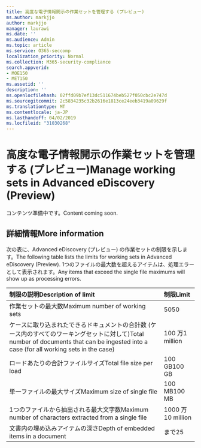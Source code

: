 ```yaml
---
title: 高度な電子情報開示の作業セットを管理する (プレビュー)
ms.author: markjjo
author: markjjo
manager: laurawi
ms.date: ''
ms.audience: Admin
ms.topic: article
ms.service: O365-seccomp
localization_priority: Normal
ms.collection: M365-security-compliance
search.appverid:
- MOE150
- MET150
ms.assetid: ''
description: ''
ms.openlocfilehash: 02ffd09b7ef13dc511674beb527f050cbc2e747d
ms.sourcegitcommit: 2c5834235c32b2616e1813ce24eeb3419a09629f
ms.translationtype: MT
ms.contentlocale: ja-JP
ms.lasthandoff: 04/02/2019
ms.locfileid: "31030268"
---
```

# <a name="manage-working-sets-in-advanced-ediscovery-preview"></a><span data-ttu-id="8b4c5-102">高度な電子情報開示の作業セットを管理する (プレビュー)</span><span class="sxs-lookup"><span data-stu-id="8b4c5-102">Manage working sets in Advanced eDiscovery (Preview)</span></span>  

<span data-ttu-id="8b4c5-103">コンテンツ準備中です。</span><span class="sxs-lookup"><span data-stu-id="8b4c5-103">Content coming soon.</span></span>

## <a name="more-information"></a><span data-ttu-id="8b4c5-104">詳細情報</span><span class="sxs-lookup"><span data-stu-id="8b4c5-104">More information</span></span>

<span data-ttu-id="8b4c5-105">次の表に、Advanced eDiscovery (プレビュー) の作業セットの制限を示します。</span><span class="sxs-lookup"><span data-stu-id="8b4c5-105">The following table lists the limits for working sets in Advanced eDiscovery (Preview).</span></span>  <span data-ttu-id="8b4c5-106">1つのファイルの最大数を超えるアイテムは、処理エラーとして表示されます。</span><span class="sxs-lookup"><span data-stu-id="8b4c5-106">Any items that exceed the single file maximums will show up as processing errors.</span></span>
    
  |<span data-ttu-id="8b4c5-107">**制限の説明**</span><span class="sxs-lookup"><span data-stu-id="8b4c5-107">**Description of limit**</span></span>|<span data-ttu-id="8b4c5-108">**制限**</span><span class="sxs-lookup"><span data-stu-id="8b4c5-108">**Limit**</span></span>|
  |:-----|:-----|
  |<span data-ttu-id="8b4c5-109">作業セットの最大数</span><span class="sxs-lookup"><span data-stu-id="8b4c5-109">Maximum number of working sets</span></span>  <br/> |<span data-ttu-id="8b4c5-110">50</span><span class="sxs-lookup"><span data-stu-id="8b4c5-110">50</span></span>  <br/> |
  |<span data-ttu-id="8b4c5-111">ケースに取り込まれたできるドキュメントの合計数 (ケース内のすべてのワーキングセットに対して)</span><span class="sxs-lookup"><span data-stu-id="8b4c5-111">Total number of documents that can be ingested into a case (for all working sets in the case)</span></span>  <br/> |<span data-ttu-id="8b4c5-112">100 万</span><span class="sxs-lookup"><span data-stu-id="8b4c5-112">1 million</span></span>  <br/> |
  |<span data-ttu-id="8b4c5-113">ロードあたりの合計ファイルサイズ</span><span class="sxs-lookup"><span data-stu-id="8b4c5-113">Total file size per load</span></span>  <br/> |<span data-ttu-id="8b4c5-114">100 GB</span><span class="sxs-lookup"><span data-stu-id="8b4c5-114">100 GB</span></span>  <br/> |
  |<span data-ttu-id="8b4c5-115">単一ファイルの最大サイズ</span><span class="sxs-lookup"><span data-stu-id="8b4c5-115">Maximum size of single file</span></span>   <br/> |<span data-ttu-id="8b4c5-116">100 MB</span><span class="sxs-lookup"><span data-stu-id="8b4c5-116">100 MB</span></span>  <br/> |
  |<span data-ttu-id="8b4c5-117">1つのファイルから抽出される最大文字数</span><span class="sxs-lookup"><span data-stu-id="8b4c5-117">Maximum number of characters extracted from a single file</span></span>  <br/> |<span data-ttu-id="8b4c5-118">1000 万</span><span class="sxs-lookup"><span data-stu-id="8b4c5-118">10 million</span></span>  <br/> |
  |<span data-ttu-id="8b4c5-119">文書内の埋め込みアイテムの深さ</span><span class="sxs-lookup"><span data-stu-id="8b4c5-119">Depth of embedded items in a document</span></span>  <br/> |<span data-ttu-id="8b4c5-120">まで</span><span class="sxs-lookup"><span data-stu-id="8b4c5-120">25</span></span>  <br/> |
  

